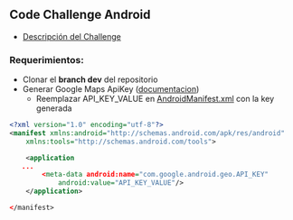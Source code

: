 ## Code Challenge Android

- [Descripción del Challenge](https://github.com/LeoIsasmendi/codechallenge01/blob/dev/docs/Mobile%20Challenge%20-%20v0.6%20(2).pdf)

### Requerimientos:

- Clonar el **branch dev** del repositorio
- Generar Google Maps ApiKey ([documentacion](https://developers.google.com/maps/documentation/embed/get-api-key?hl=es-419))
    - Reemplazar API_KEY_VALUE en [AndroidManifest.xml](https://github.com/LeoIsasmendi/codechallenge01/blob/dev/app/src/main/AndroidManifest.xml) con la key generada

```xml
<?xml version="1.0" encoding="utf-8"?>
<manifest xmlns:android="http://schemas.android.com/apk/res/android"
    xmlns:tools="http://schemas.android.com/tools">

    <application
   ...
        <meta-data android:name="com.google.android.geo.API_KEY"
            android:value="API_KEY_VALUE"/>
    </application>

</manifest>
```

